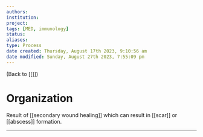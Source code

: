 ```yaml
---
authors: 
institution: 
project: 
tags: [MED, immunology]
status: 
aliases: 
type: Process
date created: Thursday, August 17th 2023, 9:10:56 am
date modified: Sunday, August 27th 2023, 7:55:09 pm
---
```


(Back to [[]])

# Organization

Result of [[secondary wound healing]] which can result in [[scar]] or [[abscess]] formation.

---
